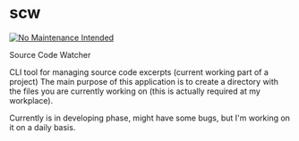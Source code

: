 # scw
[![No Maintenance Intended](http://unmaintained.tech/badge.svg)](http://unmaintained.tech/)

Source Code Watcher

CLI tool for managing source code excerpts (current working part of a project)
The main purpose of this application is to create a directory with the files you
are currently working on (this is actually required at my workplace).

Currently is in developing phase, might have some bugs, but I'm working on it on a daily basis.
